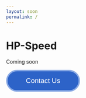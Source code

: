 ```yaml
---
layout: soon
permalink: /
---
```


# HP-Speed

Coming soon
<html>
<head>
	<style>
		button {
			color: #ffffff;
			background-color: #2d63c8;
			font-size: 19px;
			border: 4px solid #89a9e4;
			border-radius: 32px;
			padding: 15px 50px;
			cursor: pointer;
		}
		button:hover {
			color: #2d63c8;
			background-color: #ffffff;
		}
	</style>
	<script>
		function openEmail() {
			window.location.href = "mailto:info@hpspeed.ca";
		}
	</script>
</head>
<body>
	<button type="button" name="Email" onclick="openEmail()">Contact Us</button>
</body>
</html>

